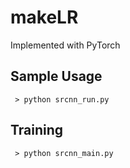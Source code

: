 # makeLR
Implemented with PyTorch

## Sample Usage
	 > python srcnn_run.py

## Training
	 > python srcnn_main.py

